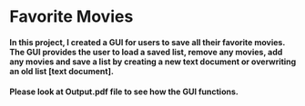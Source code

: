 # Favorite Movies

#### In this project, I created a GUI for users to save all their favorite movies. The GUI provides the user to load a saved list, remove any movies, add any movies and save a list by creating a new text document or overwriting an old list [text document].

#### Please look at Output.pdf file to see how the GUI functions.
